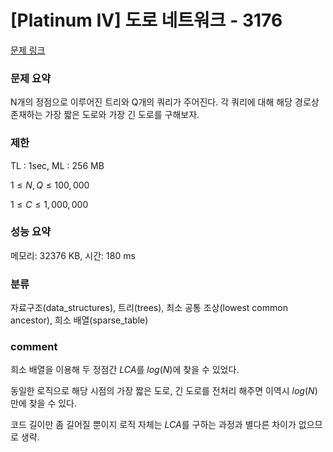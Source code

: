 
# [Platinum IV] 도로 네트워크 - 3176

[문제 링크](https://www.acmicpc.net/problem/3176)

### 문제 요약

<p> N개의 정점으로 이루어진 트리와 Q개의 쿼리가 주어진다. 각 쿼리에 대해 해당 경로상 존재하는 가장 짧은 도로와 가장 긴 도로를 구해보자. </p>

### 제한

TL : 1sec, ML : 256 MB

$1 ≤ N, Q ≤ 100,000$

$1 ≤ C ≤ 1,000,000$

### 성능 요약

메모리: 32376 KB, 시간: 180 ms

### 분류

자료구조(data_structures), 트리(trees), 최소 공통 조상(lowest common ancestor), 희소 배열(sparse_table)

### comment

희소 배열을 이용해 두 정점간 $LCA$를 $log(N)$에 찾을 수 있었다.

동일한 로직으로 해당 시점의 가장 짧은 도로, 긴 도로를 전처리 해주면 이역시 $log(N)$만에 찾을 수 있다.

코드 길이만 좀 길어질 뿐이지 로직 자체는 $LCA$를 구하는 과정과 별다른 차이가 없으므로 생략.
